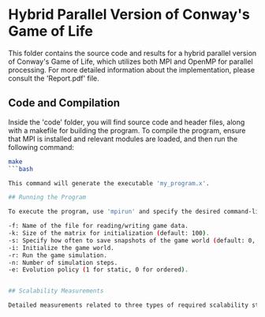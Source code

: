 # Hybrid Parallel Version of Conway's Game of Life

This folder contains the source code and results for a hybrid parallel version of Conway's Game of Life, which utilizes both MPI and OpenMP for parallel processing. For more detailed information about the implementation, please consult the 'Report.pdf' file.

## Code and Compilation

Inside the 'code' folder, you will find source code and header files, along with a makefile for building the program. To compile the program, ensure that MPI is installed and relevant modules are loaded, and then run the following command:

```bash
make
```bash

This command will generate the executable 'my_program.x'.

## Running the Program

To execute the program, use 'mpirun' and specify the desired command-line arguments:

-f: Name of the file for reading/writing game data.
-k: Size of the matrix for initialization (default: 100).
-s: Specify how often to save snapshots of the game world (default: 0, saving only the final output).
-i: Initialize the game world.
-r: Run the game simulation.
-n: Number of simulation steps.
-e: Evolution policy (1 for static, 0 for ordered).


## Scalability Measurements

Detailed measurements related to three types of required scalability studies — OpenMP scalability, strong MPI, and weak MPI scalability — are available for both **EPYC** and **THIN** nodes of the *Orfeo* cluster. You can find these measurements in the corresponding folder, supplied with graphs. For further insights and analysis, please refer to the 'Report.pdf' file.
